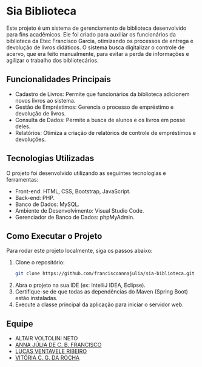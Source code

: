 # Sia Biblioteca

Este projeto é um sistema de gerenciamento de biblioteca desenvolvido para fins acadêmicos. Ele foi criado para auxiliar os funcionários da biblioteca da Etec Francisco Garcia, otimizando os processos de entrega e devolução de livros didáticos. O sistema busca digitalizar o controle de acervo, que era feito manualmente, para evitar a perda de informações e agilizar o trabalho dos bibliotecários.

## Funcionalidades Principais
  - Cadastro de Livros: Permite que funcionários da biblioteca adicionem novos livros ao sistema.
  - Gestão de Empréstimos: Gerencia o processo de empréstimo e devolução de livros.
  - Consulta de Dados: Permite a busca de alunos e os livros em posse deles.
  - Relatórios: Otimiza a criação de relatórios de controle de empréstimos e devoluções.

## Tecnologias Utilizadas
O projeto foi desenvolvido utilizando as seguintes tecnologias e ferramentas:
  - Front-end: HTML, CSS, Bootstrap, JavaScript.
  - Back-end: PHP.
  - Banco de Dados: MySQL.
  - Ambiente de Desenvolvimento: Visual Studio Code.
  - Gerenciador de Banco de Dados: phpMyAdmin.

## Como Executar o Projeto

Para rodar este projeto localmente, siga os passos abaixo:

1.  Clone o repositório:
    ```bash
    git clone https://github.com/franciscoannajulia/sia-biblioteca.git
    ```
2.  Abra o projeto na sua IDE (ex: IntelliJ IDEA, Eclipse).
3.  Certifique-se de que todas as dependências do Maven (Spring Boot) estão instaladas.
4.  Execute a classe principal da aplicação para iniciar o servidor web.

## Equipe

  - ALTAIR VOLTOLINI NETO
  - [ANNA JÚLIA DE C. B. FRANCISCO](https://www.linkedin.com/in/franciscoannajulia/)
  - [LUCAS VENTAVELE RIBEIRO](https://www.linkedin.com/in/lucas-ventavele-ribeiro/)
  - [VITÓRIA C. G. DA ROCHA](https://www.linkedin.com/in/vit%C3%B3ria-cristina-gomes-da-rocha-b1932713b/)
